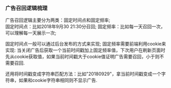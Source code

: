 ### 广告召回逻辑梳理
广告召回逻辑主要分为两类：固定时间点和固定频率;  
固定时间点：比如2018年9月30 21:30分召回;
固定频率：比如每一天召回一次，可以理解每一天展示一次;  


固定时间点一般可以通过后台发布的方式来实现;
固定频率需要前端利用cookie来实现: 当关闭广告后获取一个当前时间戳加上固定频率值，下次用户在刷新页面时先从cookie获取值，如果当前时间戳大于cookie值证明广告需要召回，小于则不需要召回.

还用将时间戳变成字符串匹配方法：比如"20180929"，拿当前时间戳变成一个字符串，如果和cookie字符串相同则不显示广告.

